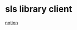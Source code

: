 # sls library client

[notion](https://www.notion.so/d4b5b54106064da1a65cb38ad11321ea?v=aaef427ffdda410b888a4f1871accd61)